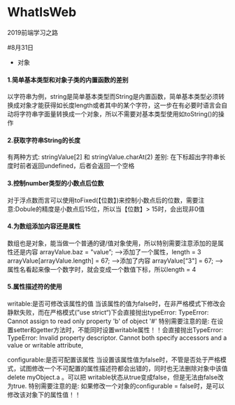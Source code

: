 # WhatIsWeb
2019前端学习之路

#8月31日
- 对象
 #### 1.简单基本类型和对象子类的内置函数的差别
 以字符串为例，string是简单基本类型而String是内置函数，简单基本类型必须转换成对象才能获得如长度length或者其中的某个字符，这一步在有必要时语言会自动将字符串字面量转换成一个对象，所以不需要对基本类型使用如toString()的操作
 #### 2.获取字符串String的长度
 有两种方式: stringValue[2] 和 stringValue.charAt(2)
 差别: 在下标超出字符串长度时前者返回undefined，后者会返回一个空格
 #### 3.控制number类型的小数点后位数
 对于浮点数而言可以使用toFixed(【位数】)来控制小数点后的位数，需要注意:Dobule的精度是小数点后15位，所以当【位数】> 15时，会出现非0值
 #### 4.为数组添加内容还是属性
 数组也是对象，能当做一个普通的键/值对象使用，所以特别需要注意添加的是属性还是内容
 arrayValue.baz = "value”;  —>添加了一个属性，length = 3
 arrayValue[arrayValue.length] = 67;  —>添加了内容
 arrayValue[“3"] = 67; —> 属性名看起来像一个数字时，就会变成一个数值下标，所以length = 4
 #### 5.属性描述符的使用
 writable:是否可修改该属性的值
 当该属性的值为false时，在非严格模式下修改会静默失败，而在严格模式(”use strict“)下会直接抛出typeError:
 TypeError: Cannot assign to read only property 'b' of object '#<Object>'
 特别需要注意的是: 在设置setter和getter方法时，不能同时设置writable属性！！会直接抛出TypeError:
 TypeError: Invalid property descriptor. Cannot both specify accessors and a value or writable attribute,
  
 configurable:是否可配置该属性
 当设置该属性值为false时，不管是否处于严格模式，试图修改一个不可配置的属性描述符都会出错的，同时也无法删除对象中该值 delete myObject.a 。可以把
 writable状态从true变成false，但是无法由false改为true.
 特别需要注意的是: 如果修改一个对象的configurable = false时，是可以修改该对象下的属性值！！
 

